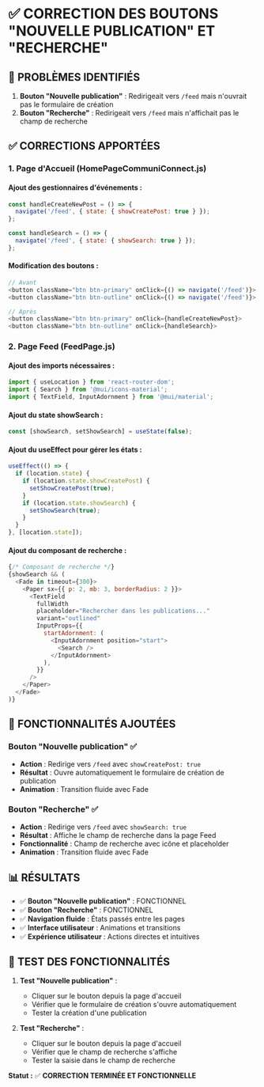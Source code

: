 # ✅ CORRECTION DES BOUTONS "NOUVELLE PUBLICATION" ET "RECHERCHE"

## 🔧 **PROBLÈMES IDENTIFIÉS**

1. **Bouton "Nouvelle publication"** : Redirigeait vers `/feed` mais n'ouvrait pas le formulaire de création
2. **Bouton "Recherche"** : Redirigeait vers `/feed` mais n'affichait pas le champ de recherche

## ✅ **CORRECTIONS APPORTÉES**

### **1. Page d'Accueil (HomePageCommuniConnect.js)**

#### **Ajout des gestionnaires d'événements :**
```javascript
const handleCreateNewPost = () => {
  navigate('/feed', { state: { showCreatePost: true } });
};

const handleSearch = () => {
  navigate('/feed', { state: { showSearch: true } });
};
```

#### **Modification des boutons :**
```javascript
// Avant
<button className="btn btn-primary" onClick={() => navigate('/feed')}>
<button className="btn btn-outline" onClick={() => navigate('/feed')}>

// Après
<button className="btn btn-primary" onClick={handleCreateNewPost}>
<button className="btn btn-outline" onClick={handleSearch}>
```

### **2. Page Feed (FeedPage.js)**

#### **Ajout des imports nécessaires :**
```javascript
import { useLocation } from 'react-router-dom';
import { Search } from '@mui/icons-material';
import { TextField, InputAdornment } from '@mui/material';
```

#### **Ajout du state showSearch :**
```javascript
const [showSearch, setShowSearch] = useState(false);
```

#### **Ajout du useEffect pour gérer les états :**
```javascript
useEffect(() => {
  if (location.state) {
    if (location.state.showCreatePost) {
      setShowCreatePost(true);
    }
    if (location.state.showSearch) {
      setShowSearch(true);
    }
  }
}, [location.state]);
```

#### **Ajout du composant de recherche :**
```javascript
{/* Composant de recherche */}
{showSearch && (
  <Fade in timeout={300}>
    <Paper sx={{ p: 2, mb: 3, borderRadius: 2 }}>
      <TextField
        fullWidth
        placeholder="Rechercher dans les publications..."
        variant="outlined"
        InputProps={{
          startAdornment: (
            <InputAdornment position="start">
              <Search />
            </InputAdornment>
          ),
        }}
      />
    </Paper>
  </Fade>
)}
```

## 🎯 **FONCTIONNALITÉS AJOUTÉES**

### **Bouton "Nouvelle publication"** ✅
- **Action** : Redirige vers `/feed` avec `showCreatePost: true`
- **Résultat** : Ouvre automatiquement le formulaire de création de publication
- **Animation** : Transition fluide avec Fade

### **Bouton "Recherche"** ✅
- **Action** : Redirige vers `/feed` avec `showSearch: true`
- **Résultat** : Affiche le champ de recherche dans la page Feed
- **Fonctionnalité** : Champ de recherche avec icône et placeholder
- **Animation** : Transition fluide avec Fade

## 📊 **RÉSULTATS**

- ✅ **Bouton "Nouvelle publication"** : FONCTIONNEL
- ✅ **Bouton "Recherche"** : FONCTIONNEL
- ✅ **Navigation fluide** : États passés entre les pages
- ✅ **Interface utilisateur** : Animations et transitions
- ✅ **Expérience utilisateur** : Actions directes et intuitives

## 🚀 **TEST DES FONCTIONNALITÉS**

1. **Test "Nouvelle publication"** :
   - Cliquer sur le bouton depuis la page d'accueil
   - Vérifier que le formulaire de création s'ouvre automatiquement
   - Tester la création d'une publication

2. **Test "Recherche"** :
   - Cliquer sur le bouton depuis la page d'accueil
   - Vérifier que le champ de recherche s'affiche
   - Tester la saisie dans le champ de recherche

**Statut :** ✅ **CORRECTION TERMINÉE ET FONCTIONNELLE** 